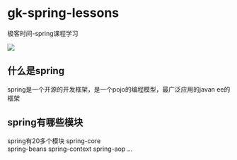 # gk-spring-lessons
极客时间-spring课程学习

![](https://gitee.com/cbaj/blogImag/raw/master/img/20220320114141.png)

## 什么是spring
spring是一个开源的开发框架，是一个pojo的编程模型，最广泛应用的javan ee的框架

## spring有哪些模块
spring有20多个模块
spring-core   
spring-beans
spring-context
spring-aop
...
